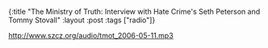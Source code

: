 {:title "The Ministry of Truth: Interview with Hate Crime's Seth Peterson and Tommy Stovall"
:layout :post
:tags  ["radio"]}

<http://www.szcz.org/audio/tmot_2006-05-11.mp3>

